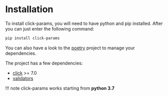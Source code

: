 # Installation

To install click-params, you will need to have python and pip installed. After you can just enter the following command:

```bash
pip install click-params
```

You can also have a look to the [poetry](https://python-poetry.org/) project to manage your dependencies.

The project has a few dependencies:

- [click](https://click.palletsprojects.com/) >= 7.0
- [validators](https://validators.readthedocs.io/en/latest/)

!!! note
    click-params works starting from **python 3.7**